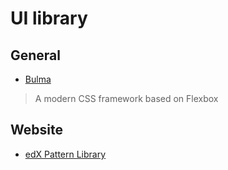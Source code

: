 # UI library

## General

- [Bulma](http://bulma.io/)
> A modern CSS framework based on Flexbox

## Website

- [edX Pattern Library](http://ux.edx.org/)
